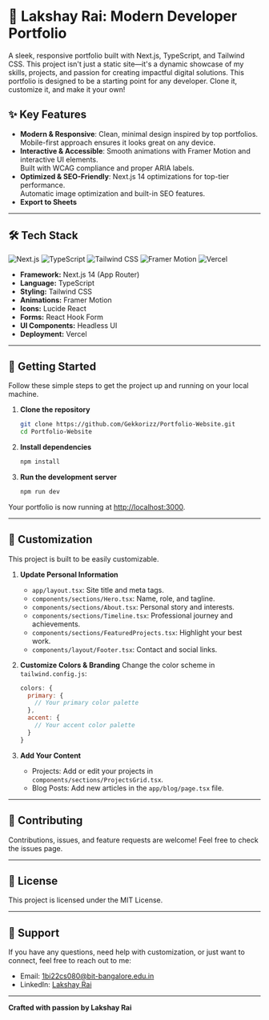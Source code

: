 # 🚀 Lakshay Rai: Modern Developer Portfolio

A sleek, responsive portfolio built with Next.js, TypeScript, and Tailwind CSS. This project isn't just a static site—it's a dynamic showcase of my skills, projects, and passion for creating impactful digital solutions. This portfolio is designed to be a starting point for any developer. Clone it, customize it, and make it your own!

## ✨ **Key Features**
- **Modern & Responsive**: Clean, minimal design inspired by top portfolios.<br>Mobile-first approach ensures it looks great on any device.
- **Interactive & Accessible**: Smooth animations with Framer Motion and interactive UI elements.<br>Built with WCAG compliance and proper ARIA labels.
- **Optimized & SEO-Friendly**: Next.js 14 optimizations for top-tier performance.<br>Automatic image optimization and built-in SEO features.
- **Export to Sheets**

---

## 🛠️ Tech Stack
<p>
  <img src="https://img.shields.io/badge/Next.js-000000?style=for-the-badge&logo=next.js&logoColor=white" alt="Next.js" />
  <img src="https://img.shields.io/badge/TypeScript-3178C6?style=for-the-badge&logo=typescript&logoColor=white" alt="TypeScript" />
  <img src="https://img.shields.io/badge/Tailwind CSS-06B6D4?style=for-the-badge&logo=tailwind-css&logoColor=white" alt="Tailwind CSS" />
  <img src="https://img.shields.io/badge/Framer Motion-0055FF?style=for-the-badge&logo=framer&logoColor=white" alt="Framer Motion" />
  <img src="https://img.shields.io/badge/Vercel-000000?style=for-the-badge&logo=vercel&logoColor=white" alt="Vercel" />
</p>

- **Framework:** Next.js 14 (App Router)
- **Language:** TypeScript
- **Styling:** Tailwind CSS
- **Animations:** Framer Motion
- **Icons:** Lucide React
- **Forms:** React Hook Form
- **UI Components:** Headless UI
- **Deployment:** Vercel

---

## 🚀 Getting Started

Follow these simple steps to get the project up and running on your local machine.

1. **Clone the repository**
   ```bash
   git clone https://github.com/Gekkorizz/Portfolio-Website.git
   cd Portfolio-Website
   ```
2. **Install dependencies**
   ```bash
   npm install
   ```
3. **Run the development server**
   ```bash
   npm run dev
   ```

Your portfolio is now running at [http://localhost:3000](http://localhost:3000).

---

## 🎨 Customization

This project is built to be easily customizable.

1. **Update Personal Information**
   - `app/layout.tsx`: Site title and meta tags.
   - `components/sections/Hero.tsx`: Name, role, and tagline.
   - `components/sections/About.tsx`: Personal story and interests.
   - `components/sections/Timeline.tsx`: Professional journey and achievements.
   - `components/sections/FeaturedProjects.tsx`: Highlight your best work.
   - `components/layout/Footer.tsx`: Contact and social links.

2. **Customize Colors & Branding**
   Change the color scheme in `tailwind.config.js`:
   ```javascript
   colors: {
     primary: {
       // Your primary color palette
     },
     accent: {
       // Your accent color palette
     }
   }
   ```

3. **Add Your Content**
   - Projects: Add or edit your projects in `components/sections/ProjectsGrid.tsx`.
   - Blog Posts: Add new articles in the `app/blog/page.tsx` file.

---

## 🤝 Contributing

Contributions, issues, and feature requests are welcome! Feel free to check the issues page.

---

## 📄 License

This project is licensed under the MIT License.

---

## 🙏 Support

If you have any questions, need help with customization, or just want to connect, feel free to reach out to me:
- Email: 1bi22cs080@bit-bangalore.edu.in
- LinkedIn: [Lakshay Rai](https://www.linkedin.com/in/lakshay-rai-3b6889258/)

---

**Crafted with passion by Lakshay Rai**